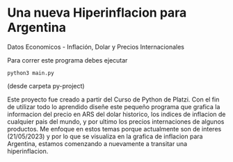 # Una nueva Hiperinflacion para Argentina
Datos Economicos - Inflación, Dolar y Precios Internacionales

Para correr este programa debes ejecutar

```
python3 main.py 
```

(desde carpeta py-project)

Este proyecto fue creado a partir del Curso de Python de Platzi.
Con el fin de utilizar todo lo aprendido diseñe este pequeño programa que grafica la informacion del precio en ARS del dolar historico, los indices de inflacion de cualquier pais del mundo, y por ultimo los precios internaciones de algunos productos.
Me enfoque en estos temas porque actualmente son de interes (21/05/2023) y por lo que se visualiza en la grafica de inflacion para Argentina, estamos comenzando a nuevamente a transitar una hiperinflacion.
